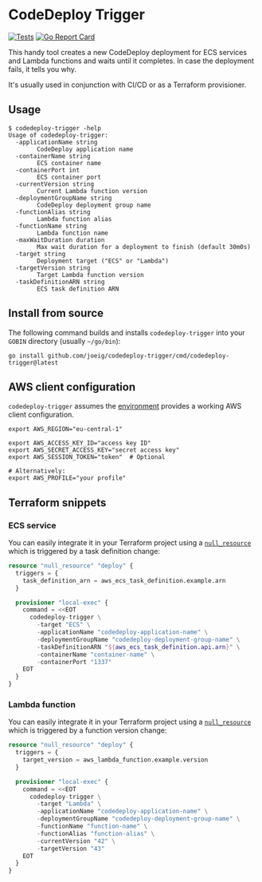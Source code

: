 # CodeDeploy Trigger

[![Tests](https://github.com/joeig/codedeploy-trigger/workflows/Tests/badge.svg)](https://github.com/joeig/codedeploy-trigger/actions)
[![Go Report Card](https://goreportcard.com/badge/github.com/joeig/codedeploy-trigger)](https://goreportcard.com/report/github.com/joeig/codedeploy-trigger)

This handy tool creates a new CodeDeploy deployment for ECS services and Lambda functions and waits until it completes.
In case the deployment fails, it tells you why.

It's usually used in conjunction with CI/CD or as a Terraform provisioner.

## Usage

```shell
$ codedeploy-trigger -help
Usage of codedeploy-trigger:
  -applicationName string
        CodeDeploy application name
  -containerName string
        ECS container name
  -containerPort int
        ECS container port
  -currentVersion string
        Current Lambda function version
  -deploymentGroupName string
        CodeDeploy deployment group name
  -functionAlias string
        Lambda function alias
  -functionName string
        Lambda function name
  -maxWaitDuration duration
        Max wait duration for a deployment to finish (default 30m0s)
  -target string
        Deployment target ("ECS" or "Lambda")
  -targetVersion string
        Target Lambda function version
  -taskDefinitionARN string
        ECS task definition ARN
```

## Install from source

The following command builds and installs `codedeploy-trigger` into your `GOBIN` directory (usually `~/go/bin`):

```shell
go install github.com/joeig/codedeploy-trigger/cmd/codedeploy-trigger@latest
```

## AWS client configuration

`codedeploy-trigger` assumes the [environment](https://aws.github.io/aws-sdk-go-v2/docs/configuring-sdk/#environment-variables) provides a working AWS client configuration.

```shell
export AWS_REGION="eu-central-1"

export AWS_ACCESS_KEY_ID="access key ID"
export AWS_SECRET_ACCESS_KEY="secret access key"
export AWS_SESSION_TOKEN="token"  # Optional

# Alternatively:
export AWS_PROFILE="your profile"
```

## Terraform snippets

### ECS service

You can easily integrate it in your Terraform project using a [`null_resource`](https://registry.terraform.io/providers/hashicorp/null/latest/docs/resources/resource) which is triggered by a task definition change:

```terraform
resource "null_resource" "deploy" {
  triggers = {
    task_definition_arn = aws_ecs_task_definition.example.arn
  }

  provisioner "local-exec" {
    command = <<EOT
      codedeploy-trigger \
        -target "ECS" \
        -applicationName "codedeploy-application-name" \
        -deploymentGroupName "codedeploy-deployment-group-name" \
        -taskDefinitionARN "${aws_ecs_task_definition.api.arn}" \
        -containerName "container-name" \
        -containerPort "1337"
    EOT
  }
}
```

### Lambda function

You can easily integrate it in your Terraform project using a [`null_resource`](https://registry.terraform.io/providers/hashicorp/null/latest/docs/resources/resource) which is triggered by a function version change:

```terraform
resource "null_resource" "deploy" {
  triggers = {
    target_version = aws_lambda_function.example.version
  }

  provisioner "local-exec" {
    command = <<EOT
      codedeploy-trigger \
        -target "Lambda" \
        -applicationName "codedeploy-application-name" \
        -deploymentGroupName "codedeploy-deployment-group-name" \
        -functionName "function-name" \
        -functionAlias "function-alias" \
        -currentVersion "42" \
        -targetVersion "43"
    EOT
  }
}
```
